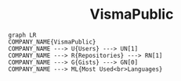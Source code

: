 <h1 align="center">VismaPublic</h1>

```mermaid
graph LR
COMPANY_NAME{VismaPublic}
COMPANY_NAME ---> U{Users} ---> UN[1]
COMPANY_NAME ---> R{Repositories} ---> RN[1]
COMPANY_NAME ---> G{Gists} ---> GN[0]
COMPANY_NAME ---> ML{Most Used<br>Languages}
```
